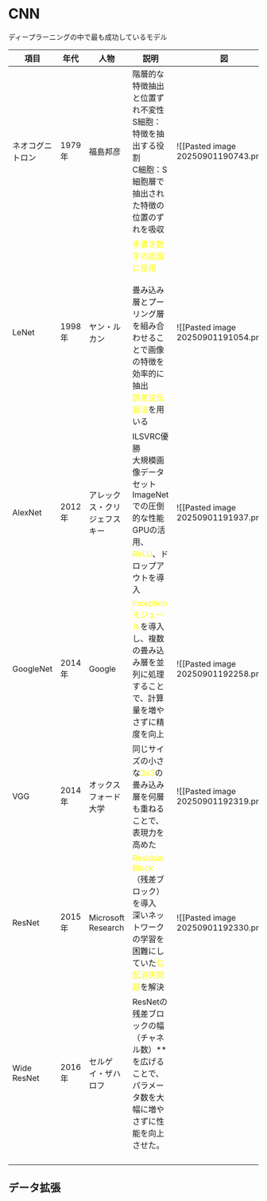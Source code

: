 # CNN
ディープラーニングの中で最も成功しているモデル

| 項目          | 年代    | 人物                 | 説明                                                                                                                            | 図                                    |
| ----------- | ----- | ------------------ | ----------------------------------------------------------------------------------------------------------------------------- | ------------------------------------ |
| ネオコグニトロン    | 1979年 | 福島邦彦               | 階層的な特徴抽出と位置ずれ不変性<br>S細胞：特徴を抽出する役割<br>C細胞：S細胞層で抽出された特徴の位置のずれを吸収                                                                | ![[Pasted image 20250901190743.png]] |
| LeNet       | 1998年 | ヤン・ルカン             | <font color="#ffff00">手書き数字の認識に使用</font><br><br>畳み込み層とプーリング層を組み合わせることで画像の特徴を効率的に抽出<br><font color="#ffff00">誤差逆伝搬法</font>を用いる | ![[Pasted image 20250901191054.png]] |
| AlexNet     | 2012年 | アレックス・クリジェフスキー     | ILSVRC優勝<br>大規模画像データセットImageNetでの圧倒的な性能<br>GPUの活用、<font color="#ffff00">ReLU</font>、ドロップアウトを導入                                | ![[Pasted image 20250901191937.png]] |
| GoogleNet   | 2014年 | Google             | <font color="#ffff00">Inceptionモジュール</font>を導入し、複数の畳み込み層を並列に処理することで、計算量を増やさずに精度を向上                                            | ![[Pasted image 20250901192258.png]] |
| VGG         | 2014年 | オックスフォード大学         | 同じサイズの小さな<font color="#ffff00">3x3</font>の畳み込み層を何層も重ねることで、表現力を高めた                                                             | ![[Pasted image 20250901192319.png]] |
| ResNet      | 2015年 | Microsoft Research | <font color="#ffff00">Residual Block</font>（残差ブロック）を導入<br>深いネットワークの学習を困難にしていた<font color="#ffff00">勾配消失問題</font>を解決           | ![[Pasted image 20250901192330.png]] |
| Wide ResNet | 2016年 | セルゲイ・ザハロフ          | ResNetの残差ブロックの幅（チャネル数）**を広げることで、パラメータ数を大幅に増やさずに性能を向上させた。                                                                      |                                      |
|             |       |                    |                                                                                                                               |                                      |
|             |       |                    |                                                                                                                               |                                      |
|             |       |                    |                                                                                                                               |                                      |
|             |       |                    |                                                                                                                               |                                      |

## データ拡張
